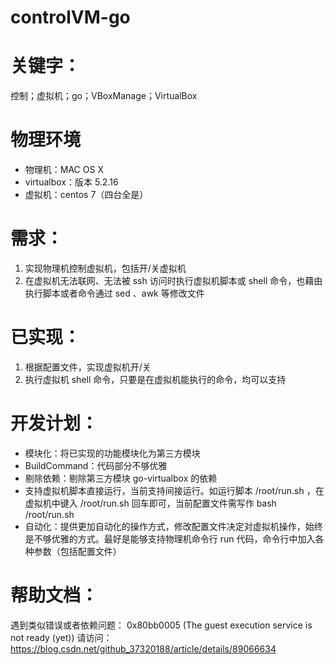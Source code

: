 # controlVM-go

# 关键字：
控制；虚拟机；go；VBoxManage；VirtualBox

# 物理环境
* 物理机：MAC OS X
* virtualbox：版本 5.2.16
* 虚拟机：centos 7（四台全是）

# 需求：
1. 实现物理机控制虚拟机，包括开/关虚拟机
2. 在虚拟机无法联网、无法被 ssh 访问时执行虚拟机脚本或 shell 命令，也藉由执行脚本或者命令通过 sed 、awk 等修改文件

# 已实现：
1. 根据配置文件，实现虚拟机开/关
2. 执行虚拟机 shell 命令，只要是在虚拟机能执行的命令，均可以支持

# 开发计划：
* 模块化：将已实现的功能模块化为第三方模块
* BuildCommand：代码部分不够优雅
* 剔除依赖：剔除第三方模块 go-virtualbox 的依赖
* 支持虚拟机脚本直接运行，当前支持间接运行。如运行脚本 /root/run.sh ，在虚拟机中键入 /root/run.sh 回车即可，当前配置文件需写作 bash /root/run.sh  
* 自动化：提供更加自动化的操作方式，修改配置文件决定对虚拟机操作，始终是不够优雅的方式。最好是能够支持物理机命令行 run 代码，命令行中加入各种参数（包括配置文件）

# 帮助文档：
遇到类似错误或者依赖问题： 0x80bb0005 (The guest execution service is not ready (yet))  请访问： https://blog.csdn.net/github_37320188/article/details/89066634
